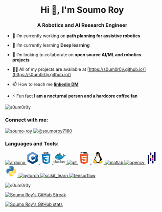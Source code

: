 <h1 align="center">Hi 👋, I'm Soumo Roy</h1>
<h3 align="center">A Robotics and AI Research Engineer</h3>

- 🔭 I’m currently working on **path planning for assistive robotics**

- 🌱 I’m currently learning **Deep learning**

- 👯 I’m looking to collaborate on **open source AI/ML and robotics projects**

- 👨‍💻 All of my projects are available at [https://s0um0r0y.github.io/](https://s0um0r0y.github.io/)

- 📫 How to reach me **[linkedin DM](https://linkedin.com/in/soumo-roy)**

- ⚡ Fun fact **I am a nocturnal person and a hardcore coffee fan**

<p align="left"> <img src="https://komarev.com/ghpvc/?username=s0um0r0y&label=Profile%20views&color=0e75b6&style=flat" alt="s0um0r0y" /> </p>

<h3 align="left">Connect with me:</h3>
<p align="left">
<a href="https://linkedin.com/in/soumo-roy" target="blank"><img align="center" src="https://raw.githubusercontent.com/rahuldkjain/github-profile-readme-generator/master/src/images/icons/Social/linked-in-alt.svg" alt="soumo-roy" height="30" width="40" /></a>
<a href="https://www.youtube.com/c/@soumoroy7160" target="blank"><img align="center" src="https://raw.githubusercontent.com/rahuldkjain/github-profile-readme-generator/master/src/images/icons/Social/youtube.svg" alt="@soumoroy7160" height="30" width="40" /></a>
</p>

<h3 align="left">Languages and Tools:</h3>
<p align="left"> <a href="https://www.arduino.cc/" target="_blank" rel="noreferrer"> <img src="https://cdn.worldvectorlogo.com/logos/arduino-1.svg" alt="arduino" width="40" height="40"/> </a> <a href="https://www.w3schools.com/cpp/" target="_blank" rel="noreferrer"> <img src="https://raw.githubusercontent.com/devicons/devicon/master/icons/cplusplus/cplusplus-original.svg" alt="cplusplus" width="40" height="40"/> </a> <a href="https://www.w3schools.com/css/" target="_blank" rel="noreferrer"> <img src="https://raw.githubusercontent.com/devicons/devicon/master/icons/css3/css3-original-wordmark.svg" alt="css3" width="40" height="40"/> </a> <a href="https://www.docker.com/" target="_blank" rel="noreferrer"> <img src="https://raw.githubusercontent.com/devicons/devicon/master/icons/docker/docker-original-wordmark.svg" alt="docker" width="40" height="40"/> </a> <a href="https://git-scm.com/" target="_blank" rel="noreferrer"> <img src="https://www.vectorlogo.zone/logos/git-scm/git-scm-icon.svg" alt="git" width="40" height="40"/> </a> <a href="https://www.w3.org/html/" target="_blank" rel="noreferrer"> <img src="https://raw.githubusercontent.com/devicons/devicon/master/icons/html5/html5-original-wordmark.svg" alt="html5" width="40" height="40"/> </a> <a href="https://www.linux.org/" target="_blank" rel="noreferrer"> <img src="https://raw.githubusercontent.com/devicons/devicon/master/icons/linux/linux-original.svg" alt="linux" width="40" height="40"/> </a> <a href="https://www.mathworks.com/" target="_blank" rel="noreferrer"> <img src="https://upload.wikimedia.org/wikipedia/commons/2/21/Matlab_Logo.png" alt="matlab" width="40" height="40"/> </a> <a href="https://opencv.org/" target="_blank" rel="noreferrer"> <img src="https://www.vectorlogo.zone/logos/opencv/opencv-icon.svg" alt="opencv" width="40" height="40"/> </a> <a href="https://pandas.pydata.org/" target="_blank" rel="noreferrer"> <img src="https://raw.githubusercontent.com/devicons/devicon/2ae2a900d2f041da66e950e4d48052658d850630/icons/pandas/pandas-original.svg" alt="pandas" width="40" height="40"/> </a> <a href="https://www.python.org" target="_blank" rel="noreferrer"> <img src="https://raw.githubusercontent.com/devicons/devicon/master/icons/python/python-original.svg" alt="python" width="40" height="40"/> </a> <a href="https://pytorch.org/" target="_blank" rel="noreferrer"> <img src="https://www.vectorlogo.zone/logos/pytorch/pytorch-icon.svg" alt="pytorch" width="40" height="40"/> </a> <a href="https://scikit-learn.org/" target="_blank" rel="noreferrer"> <img src="https://upload.wikimedia.org/wikipedia/commons/0/05/Scikit_learn_logo_small.svg" alt="scikit_learn" width="40" height="40"/> </a> <a href="https://www.tensorflow.org" target="_blank" rel="noreferrer"> <img src="https://www.vectorlogo.zone/logos/tensorflow/tensorflow-icon.svg" alt="tensorflow" width="40" height="40"/> </a> </p>

<p><img align="center" src="https://github-readme-stats.vercel.app/api/top-langs?username=s0um0r0y&show_icons=true&locale=en&layout=compact" alt="s0um0r0y" /></p>

[![Soumo Roy's GitHub Streak](https://streak-stats.demolab.com?user=s0um0r0y&theme=tokyonight)](https://github.com/s0um0r0y)

[![Soumo Roy's GitHub stats](https://github-readme-stats.vercel.app/api?username=s0um0r0y&show_icons=true&theme=tokyonight&count_private=true)](https://github.com/s0um0r0y)


